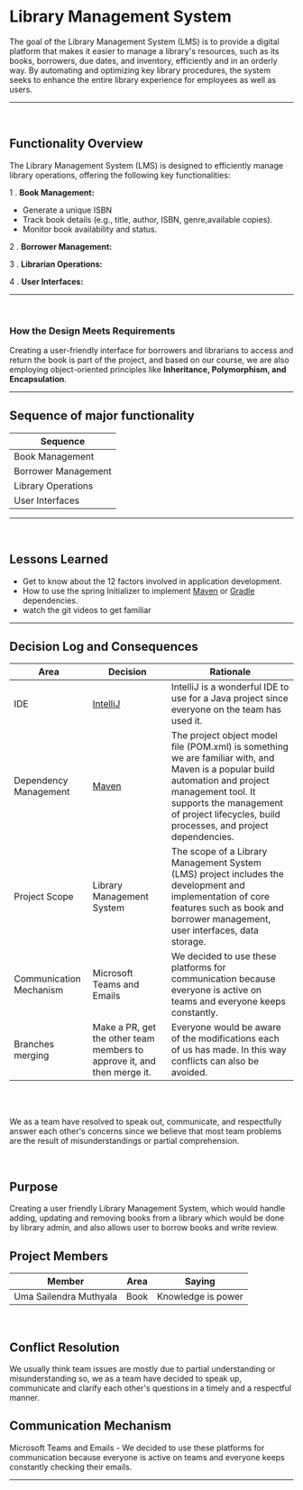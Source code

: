 # Library Management System

The goal of the Library Management System (LMS) is to provide a digital platform that makes it easier to manage a library's resources, such as its books, borrowers, due dates, and inventory, efficiently and in an orderly way. By automating and optimizing key library procedures, the system seeks to enhance the entire library experience for employees as well as users.

---
<br>

## Functionality Overview

The Library Management System (LMS) is designed to efficiently manage library operations, offering the following key functionalities:

1 . **Book Management:**
- Generate a unique ISBN 
- Track book details (e.g., title, author, ISBN, genre,available copies).
- Monitor book availability and status.

2 . **Borrower Management:**


3 . **Librarian Operations:**


4 . **User Interfaces:**


---

<br>


### How the Design Meets Requirements

Creating a user-friendly interface for borrowers and librarians to access and return the book is part of the project, and based on our course, we are also employing object-oriented principles like  **Inheritance, Polymorphism, and Encapsulation**.

---


## Sequence of major functionality


| Sequence |
| ----------- |
| Book Management |
|Borrower Management |
| Library Operations |
|User Interfaces|

---
<br>

## Lessons Learned

- Get to know about the 12 factors involved in application development.
- How to use the spring Initializer to implement  [Maven](https://maven.apache.org/download.cgi) or [Gradle](https://en.wikipedia.org/wiki/Gradle) dependencies.
- watch the git videos to get familiar


---


##  Decision Log and Consequences

| Area | Decision                                                               | Rationale                                                                                                                                                                                                                                    |
| ----------- |------------------------------------------------------------------------|----------------------------------------------------------------------------------------------------------------------------------------------------------------------------------------------------------------------------------------------|
| IDE | [IntelliJ](https://www.jetbrains.com/idea/)                            | IntelliJ is a wonderful IDE to use for a Java project since everyone on the team has used it.                                                                                                                                                |
|Dependency Management | [Maven](https://maven.apache.org/download.cgi)                         | The project object model file (POM.xml) is something we are familiar with, and Maven is a popular build automation and project management tool. It supports the management of project lifecycles, build processes, and project dependencies. |
| Project Scope  | Library Management System                                              | The scope of a Library Management System (LMS) project includes the development and implementation of core features such as book and borrower management, user interfaces, data storage.                                                     |
| Communication Mechanism | Microsoft Teams and Emails                                             | We decided to use these platforms for communication because everyone is active on teams and everyone keeps constantly.                                                                                                                       |                                                                                                                      |                                                                                                                       |
| Branches merging | Make a PR, get the other team members to approve it, and then merge it. | Everyone would be aware of the modifications each of us has made. In this way conflicts can also be avoided.                                                                                                                                 |                                                                                                                                                                                                                                             |                                                                                                                                                                                                                                             |                                                                                                                                                                                                                                            |


<br>
<br>


We as a team have resolved to speak out, communicate, and respectfully answer each other's concerns since we believe that most team problems are the result of misunderstandings or partial comprehension.

<br>





## Purpose

Creating a user friendly Library Management System, which would handle adding, updating and removing books from a library which would be done by library admin, and also allows user to borrow books and write review.

## Project Members

| Member                 | Area      | Saying             |
|------------------------|-----------|--------------------|
| Uma Sailendra Muthyala | Book      | Knowledge is power |


<br/>

## Conflict Resolution
We usually think team issues are mostly due to partial understanding or misunderstanding so, we as a team have decided to speak up, communicate and clarify each other's questions in a timely and a respectful manner.
<br/>

## Communication Mechanism
Microsoft Teams and Emails - We decided to use these platforms for communication because everyone is active on teams and everyone keeps constantly checking their emails.
<br/>



---
